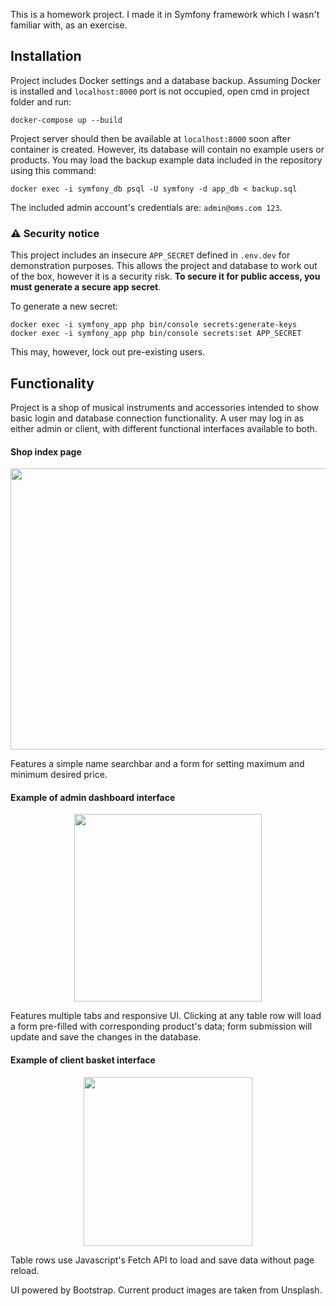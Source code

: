 This is a homework project. I made it in Symfony framework which I wasn't familiar with, as an exercise.

<h2>Installation</h2>

Project includes Docker settings and a database backup. Assuming Docker is installed and `localhost:8000` port is not occupied, open cmd in project folder and run:

```
docker-compose up --build
```
Project server should then be available at `localhost:8000` soon after container is created. However, its database will contain no example users or products. You may load the backup example data included in the repository using this command:

```
docker exec -i symfony_db psql -U symfony -d app_db < backup.sql
```

The included admin account's credentials are: `admin@oms.com 123`.

<h3>⚠ Security notice</h3>

This project includes an insecure `APP_SECRET` defined in `.env.dev` for demonstration purposes. 
This allows the project and database to work out of the box, however it is a security risk. **To secure it for public access, you must generate a secure app secret**.
<p>To generate a new secret:</p>

```
docker exec -i symfony_app php bin/console secrets:generate-keys
docker exec -i symfony_app php bin/console secrets:set APP_SECRET
```

This may, however, lock out pre-existing users.

<h2>Functionality</h2>

Project is a shop of musical instruments and accessories intended to show basic login and database connection functionality. 
A user may log in as either admin or client, with different functional interfaces available to both.

<h4>Shop index page</h4>

<p align="center">
  <img src="https://github.com/user-attachments/assets/df34a973-1ef5-4b3f-b095-f3ea8efdf010" width="720" height="450">
</p>
Features a simple name searchbar and a form for setting maximum and minimum desired price.

<h4>Example of admin dashboard interface</h4>

<p align="center">
  <img src="https://github.com/user-attachments/assets/9e6a149d-65b7-4497-bd8a-c3b088d0ba91" height="300">
</p>
Features multiple tabs and responsive UI. Clicking at any table row will load a form pre-filled with corresponding product's data; form submission will update and save the changes in the database.

<h4>Example of client basket interface</h4>

<p align="center">
  <img src="https://github.com/user-attachments/assets/6d699aaf-213d-4f00-b5d7-b51eb42712c4" height="270">
</p>
Table rows use Javascript's Fetch API to load and save data without page reload.

UI powered by Bootstrap.
Current product images are taken from Unsplash.
